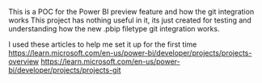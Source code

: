 This is a POC for the Power BI preview feature and how the git integration works
This project has nothing useful in it, its just created for testing and understanding how the new .pbip filetype git integration works.

I used these articles to help me set it up for the first time
https://learn.microsoft.com/en-us/power-bi/developer/projects/projects-overview
https://learn.microsoft.com/en-us/power-bi/developer/projects/projects-git
